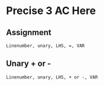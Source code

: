 
# Precise 3 AC Here

## Assignment
```
Linenumber, unary, LHS, =, VAR
```

## Unary + or -
```
Linenumber, unary, LHS, + or -, VAR
```

